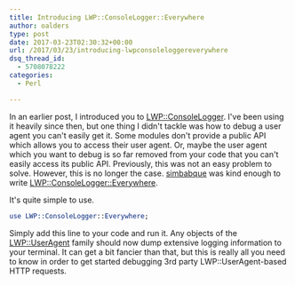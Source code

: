 ```yaml
---
title: Introducing LWP::ConsoleLogger::Everywhere
author: oalders
type: post
date: 2017-03-23T02:30:32+00:00
url: /2017/03/23/introducing-lwpconsoleloggereverywhere
dsq_thread_id:
  - 5708078222
categories:
  - Perl

---
```

In an earlier post, I introduced you to [LWP::ConsoleLogger][1]. I've been using it heavily since then, but one thing I didn't tackle was how to debug a user agent you can't easily get it. Some modules don't provide a public API which allows you to access their user agent. Or, maybe the user agent which you want to debug is so far removed from your code that you can't easily access its public API. Previously, this was not an easy problem to solve. However, this is no longer the case. [simbabque](https://github.com/simbabque) was kind enough to write [LWP::ConsoleLogger::Everywhere](https://metacpan.org/pod/LWP::ConsoleLogger::Everywhere).

It's quite simple to use.

```perl
use LWP::ConsoleLogger::Everywhere;
```

Simply add this line to your code and run it. Any objects of the [LWP::UserAgent](https://metacpan.org/pod/LWP::UserAgent) family should now dump extensive logging information to your terminal. It can get a bit fancier than that, but this is really all you need to know in order to get started debugging 3rd party LWP::UserAgent-based HTTP requests.

 [1]: http://www.olafalders.com/2016/09/29/useragent-debugging-made-easy/
